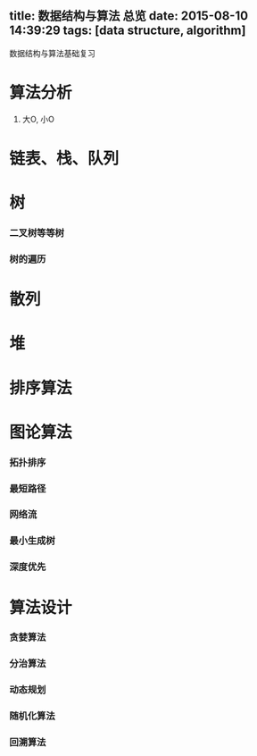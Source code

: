 title: 数据结构与算法 总览
date: 2015-08-10 14:39:29
tags: [data structure, algorithm]
---

数据结构与算法基础复习

<!-- more -->

算法分析
=========
1. 大O, 小O 

链表、栈、队列
=========

树
=========

### 二叉树等等树

### 树的遍历

散列
=========

堆
=========


排序算法
=========

图论算法
=========

### 拓扑排序

### 最短路径

### 网络流

### 最小生成树

### 深度优先

算法设计
=========

### 贪婪算法

### 分治算法

### 动态规划

### 随机化算法

### 回溯算法



